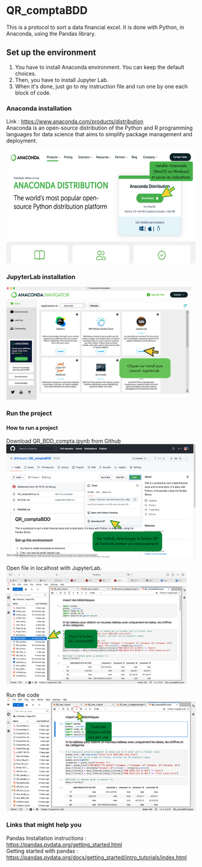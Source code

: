 # QR_comptaBDD
This is a protocol to sort a data financial excel. It is done with Python, in Anaconda, using the Pandas library. 

## Set up the environment
1. You have to install Anaconda environment. You can keep the default choices.
2. Then, you have to install Jupyter Lab.
3. When it's done, just go to my instruction file and run one by one each block of code. 

### Anaconda installation
Link : https://www.anaconda.com/products/distribution <br />
Anaconda is an open-source distribution of the Python and R programming languages for data science that aims to simplify package management and deployment.
<br />
<br />
<img src="/install_anaconda.png" alt="Install Anaconda" height="300"/>

### JupyterLab installation
<img src="/install_jupyterlab.png" alt="Install JupyterLab" height="300"/>

### Run the project

#### How to run a project

Download QR_BDD_compta.ipynb from Github
<br />
<img src="/download_file.png" alt="Download file" height="300"/>
<br />
<br />
Open file in localhost with JupyterLab.
<br />
<img src="/open_file.png" alt="Open file" height="300"/>
<br />
<br />
Run the code 
<br />
<img src="/run_code.png" alt="Run code" height="300"/>


### Links that might help you
Pandas Installation instructions : https://pandas.pydata.org/getting_started.html <br />
Getting started with pandas : https://pandas.pydata.org/docs/getting_started/intro_tutorials/index.html
